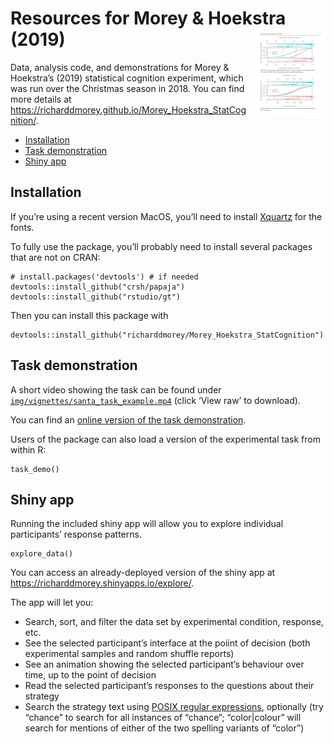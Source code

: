 <!-- README.md is generated from README.Rmd. Please edit that file -->
Resources for Morey & Hoekstra (2019) <img src="man/figures/logo.png" align="right" alt="" width="120" />
=========================================================================================================

Data, analysis code, and demonstrations for Morey & Hoekstra’s (2019)
statistical cognition experiment, which was run over the Christmas
season in 2018. You can find more details at
<a href="https://richarddmorey.github.io/Morey_Hoekstra_StatCognition/" class="uri">https://richarddmorey.github.io/Morey_Hoekstra_StatCognition/</a>.

-   [Installation](#installation)
-   [Task demonstration](#task-demonstration)
-   [Shiny app](#shiny-app)

Installation
------------

If you’re using a recent version MacOS, you’ll need to install
[Xquartz](https://www.xquartz.org/index.html) for the fonts.

To fully use the package, you’ll probably need to install several
packages that are not on CRAN:

    # install.packages('devtools') # if needed
    devtools::install_github("crsh/papaja")
    devtools::install_github("rstudio/gt")

Then you can install this package with

    devtools::install_github("richarddmorey/Morey_Hoekstra_StatCognition")

Task demonstration
------------------

A short video showing the task can be found under
[`img/vignettes/santa_task_example.mp4`](https://github.com/richarddmorey/Morey_Hoekstra_StatCognition/blob/master/vignettes/img/santa_task_example.mp4)
(click ‘View raw’ to download).

You can find an [online version of the task
demonstration](articles/task_demo.html).

Users of the package can also load a version of the experimental task
from within R:

    task_demo()

Shiny app
---------

Running the included shiny app will allow you to explore individual
participants’ response patterns.

    explore_data()

You can access an already-deployed version of the shiny app at
<a href="https://richarddmorey.shinyapps.io/explore/" class="uri">https://richarddmorey.shinyapps.io/explore/</a>.

The app will let you:

-   Search, sort, and filter the data set by experimental condition,
    response, etc.
-   See the selected participant’s interface at the poiint of decision
    (both experimental samples and random shuffle reports)
-   See an animation showing the selected participant’s behaviour over
    time, up to the point of decision
-   Read the selected participant’s responses to the questions about
    their strategy
-   Search the strategy text using [POSIX regular
    expressions](https://stat.ethz.ch/R-manual/R-devel/library/base/html/regex.html),
    optionally (try “chance” to search for all instances of “chance”;
    “color|colour” will search for mentions of either of the two
    spelling variants of “color”)
